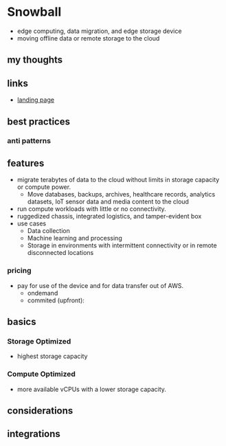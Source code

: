 # Snowball

- edge computing, data migration, and edge storage device
- moving offline data or remote storage to the cloud

## my thoughts

## links

- [landing page](https://aws.amazon.com/snowball/)

## best practices

### anti patterns

## features

- migrate terabytes of data to the cloud without limits in storage capacity or compute power.
  - Move databases, backups, archives, healthcare records, analytics datasets, IoT sensor data and media content to the cloud
- run compute workloads with little or no connectivity.
- ruggedized chassis, integrated logistics, and tamper-evident box
- use cases
  - Data collection
  - Machine learning and processing
  - Storage in environments with intermittent connectivity or in remote disconnected locations

### pricing

- pay for use of the device and for data transfer out of AWS.
  - ondemand
  - commited (upfront):

## basics

### Storage Optimized

- highest storage capacity

### Compute Optimized

- more available vCPUs with a lower storage capacity.

## considerations

## integrations

